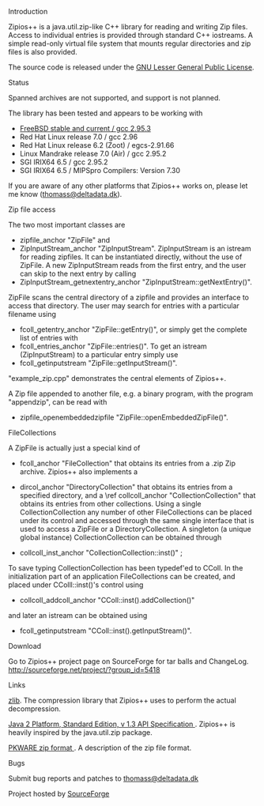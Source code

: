 Introduction
   
   Zipios++ is a java.util.zip-like C++ library for reading and
   writing Zip files. Access to individual entries is provided through
   standard C++ iostreams. A simple read-only virtual file system that
   mounts regular directories and zip files is also provided.
   
   The source code is released under the <A
   HREF="http://www.gnu.org/copyleft/lesser.html">GNU Lesser General Public
   License</A>.
   
   Status

   Spanned archives are not supported, and support is not planned.
   

   The library has been tested and appears to be working with
   <UL>
   <LI><A HREF="http://www.freebsd.org/ports/archivers.html#zipios++-0.1.5">FreeBSD stable and current / gcc 2.95.3</A></LI>
   <LI>Red Hat Linux release 7.0  / gcc 2.96</LI>
   <LI>Red Hat Linux release 6.2 (Zoot) / egcs-2.91.66</LI>
   <LI>Linux Mandrake release 7.0 (Air) / gcc 2.95.2</LI>
   <LI>SGI IRIX64 6.5 / gcc 2.95.2</LI>
   <LI>SGI IRIX64 6.5 / MIPSpro Compilers: Version 7.30</LI>
   </UL>

   If you are aware of any other platforms that Zipios++ works on,
   please let me know (thomass@deltadata.dk).

   Zip file access
   
   The two most important classes are 
   - zipfile_anchor "ZipFile" and 
   - ZipInputStream_anchor "ZipInputStream". ZipInputStream is an istream
   for reading zipfiles. It can be instantiated directly, without the
   use of ZipFile. A new ZipInputStream reads from the first entry, and
   the user can skip to the next entry by calling
   - ZipInputStream_getnextentry_anchor "ZipInputStream::getNextEntry()".
   
   ZipFile scans the central directory of a zipfile and provides an
   interface to access that directory. The user may search for entries
   with a particular filename using 
   - fcoll_getentry_anchor "ZipFile::getEntry()", 
   or simply get the complete list of entries
   with 
   - fcoll_entries_anchor "ZipFile::entries()". To get an
   istream (ZipInputStream) to a particular entry simply use
   - fcoll_getinputstream "ZipFile::getInputStream()".
   
   "example_zip.cpp" demonstrates the central elements of Zipios++.
   
   A Zip file appended to another file, e.g. a binary program, with the 
   program "appendzip", can be read with 
   - zipfile_openembeddedzipfile "ZipFile::openEmbeddedZipFile()".

   FileCollections
   
   A ZipFile is actually just a special kind of 
   - fcoll_anchor "FileCollection" that
   obtains its entries from a .zip Zip archive. Zipios++ also implements
   a 
   - dircol_anchor "DirectoryCollection" that obtains its entries 
   from a specified directory, and a \ref collcoll_anchor "CollectionCollection" 
   that obtains its entries from
   other collections. Using a single CollectionCollection any number of
   other FileCollections can be placed under its control and accessed
   through the same single interface that is used to access a ZipFile or
   a DirectoryCollection. A singleton (a unique global instance)
   CollectionCollection can be obtained through
   
   - collcoll_inst_anchor "CollectionCollection::inst()" ;

   To save typing CollectionCollection has been typedef'ed to CColl. In
   the initialization part of an application FileCollections can be
   created, and placed under CColll::inst()'s control using
   
   - collcoll_addcoll_anchor "CColl::inst().addCollection()"
   
   and later an istream can be obtained using

   - fcoll_getinputstream "CColl::inst().getInputStream()".
   
   Download 
   
   Go to Zipios++ project page on SourceForge for tar balls and ChangeLog.
   <A HREF="http://sourceforge.net/project/?group_id=5418" >
   http://sourceforge.net/project/?group_id=5418</A>
   
   Links
   
   <A HREF="ftp://ftp.freesoftware.com/pub/infozip/zlib/zlib.html">zlib</A>. 
   The compression library that Zipios++ uses to perform the actual 
   decompression.
   
   <A HREF="http://java.sun.com/products/jdk/1.3/docs/api/index.html">
   Java 2 Platform, Standard Edition, v 1.3 API Specification
   </A>. Zipios++ is heavily inspired by the java.util.zip package.
   
   <A
   HREF="http://www.geocities.com/SiliconValley/Lakes/2160/fformats/files/zip.txt">
   PKWARE zip format 
   </A>. A description of the zip file format.
   
   Bugs
   
   Submit bug reports and patches to thomass@deltadata.dk 
   
   
   
   Project hosted by <A HREF="http://sourceforge.net">SourceForge</A>


